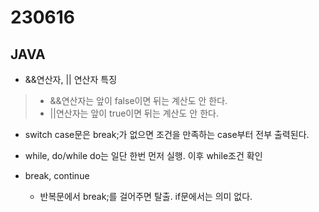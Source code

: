 ﻿
# 230616

## JAVA
 
  - &&연산자, || 연산자 특징
  >  - \&\&연산자는 앞이 false이면 뒤는 계산도 안 한다.
  >  - \|\|연산자는 앞이 true이면 뒤는 계산도 안 한다.

  - switch case문은 break;가 없으면 조건을 만족하는 case부터 전부 출력된다.
  
  - while, do/while
    do는 일단 한번 먼저 실행. 이후 while조건 확인

  - break, continue
    - 반복문에서 break;를 걸어주면 탈출. if문에서는 의미 없다.






